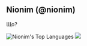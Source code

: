 ## Nionim (@nionim)
<p>Що?</p>

![Nionim's Top Languages](https://github-readme-stats.vercel.app/api/top-langs/?username=Nionim&theme=dracula&show_icons=true&hide_border=false&layout=compact)
[![](https://visitcount.itsvg.in/api?id=Nionim&label=Profile%20Views&color=11&icon=5&pretty=false)](https://visitcount.itsvg.in)
